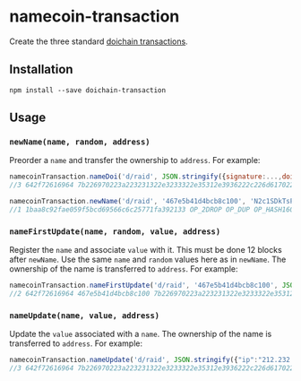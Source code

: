 # namecoin-transaction

Create the three standard [doichain transactions](https://wiki.namecoin.info/index.php?title=Client_API#Identifier_Registration). 

## Installation

```
npm install --save doichain-transaction
```

## Usage

### `newName(name, random, address)`

Preorder a `name` and transfer the ownership to `address`. For example:

```js
namecoinTransaction.nameDoi('d/raid', JSON.stringify({signature:...,doiSignature:...}')
//3 642f72616964 7b226970223a223231322e3233322e35312e3936222c226d6170223a7b222a223a223231322e3233322e35312e3936227d2c22656d61696c223a226e616d65636f696e406d61696c2e636f6d227d OP_2DROP OP_DROP OP_DUP OP_HASH160 7d1547a461df0e192b1ee884ae510f0a0bf685d3 OP_EQUALVERIFY OP_CHECKSIG'
```

```js
namecoinTransaction.newName('d/raid', '467e5b41d4bcb8c100', 'N2c1SDkTsPUiWsrtTxFUG32umhmKp3kdpo')
//1 1baa8c92fae059f5bcd69566c6c25771fa392133 OP_2DROP OP_DUP OP_HASH160 422040870cb08ff6afe48220042bf0b370274f75 OP_EQUALVERIFY OP_CHECKSIG
```

### `nameFirstUpdate(name, random, value, address)`

Register the `name` and associate `value` with it. This must be done 12 blocks after `newName`. Use the same `name` and `random` values here as in `newName`. The ownership of the name is transferred to `address`. For example:

```js
namecoinTransaction.nameFirstUpdate('d/raid', '467e5b41d4bcb8c100', JSON.stringify({"ip":"212.232.51.96","email":"namecoin@mail.com","map":{"":"212.232.51.96","www":"212.232.51.96"}}), 'NDkrT5eEmMgfmZVxST6zqCQv62on4LNwYK')
//2 642f72616964 467e5b41d4bcb8c100 7b226970223a223231322e3233322e35312e3936222c22656d61696c223a226e616d65636f696e406d61696c2e636f6d222c226d6170223a7b22223a223231322e3233322e35312e3936222c22777777223a223231322e3233322e35312e3936227d7d OP_2DROP OP_2DROP OP_DUP OP_HASH160 bc75e0ff697fa018ab75ab93ddaa6b8cbe3d8277 OP_EQUALVERIFY OP_CHECKSIG
```

### `nameUpdate(name, value, address)`

Update the `value` associated with a `name`. The ownership of the name is transferred to `address`. For example:

```js
namecoinTransaction.nameUpdate('d/raid', JSON.stringify({"ip":"212.232.51.96","map":{"*":"212.232.51.96"},"email":"namecoin@mail.com"}), 'N7ykABB1KLSScMyinV7ZSapygpVKLMwTzL')
//3 642f72616964 7b226970223a223231322e3233322e35312e3936222c226d6170223a7b222a223a223231322e3233322e35312e3936227d2c22656d61696c223a226e616d65636f696e406d61696c2e636f6d227d OP_2DROP OP_DROP OP_DUP OP_HASH160 7d1547a461df0e192b1ee884ae510f0a0bf685d3 OP_EQUALVERIFY OP_CHECKSIG'
```

